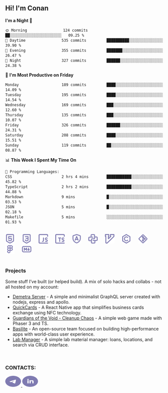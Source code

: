 ## Hi! I'm Conan

<!--START_SECTION:waka-->
**I'm a Night 🦉** 

```text
🌞 Morning                124 commits         ██░░░░░░░░░░░░░░░░░░░░░░░   09.25 % 
🌆 Daytime                535 commits         ██████████░░░░░░░░░░░░░░░   39.90 % 
🌃 Evening                355 commits         ███████░░░░░░░░░░░░░░░░░░   26.47 % 
🌙 Night                  327 commits         ██████░░░░░░░░░░░░░░░░░░░   24.38 % 
```
📅 **I'm Most Productive on Friday** 

```text
Monday                   189 commits         ████░░░░░░░░░░░░░░░░░░░░░   14.09 % 
Tuesday                  195 commits         ████░░░░░░░░░░░░░░░░░░░░░   14.54 % 
Wednesday                169 commits         ███░░░░░░░░░░░░░░░░░░░░░░   12.60 % 
Thursday                 135 commits         ███░░░░░░░░░░░░░░░░░░░░░░   10.07 % 
Friday                   326 commits         ██████░░░░░░░░░░░░░░░░░░░   24.31 % 
Saturday                 208 commits         ████░░░░░░░░░░░░░░░░░░░░░   15.51 % 
Sunday                   119 commits         ██░░░░░░░░░░░░░░░░░░░░░░░   08.87 % 
```


📊 **This Week I Spent My Time On** 

```text
💬 Programming Languages: 
CSS                      2 hrs 4 mins        ███████████░░░░░░░░░░░░░░   45.82 % 
TypeScript               2 hrs 2 mins        ███████████░░░░░░░░░░░░░░   44.88 % 
Markdown                 9 mins              █░░░░░░░░░░░░░░░░░░░░░░░░   03.53 % 
JSON                     5 mins              █░░░░░░░░░░░░░░░░░░░░░░░░   02.18 % 
Makefile                 5 mins              ░░░░░░░░░░░░░░░░░░░░░░░░░   01.93 % 
```


<!--END_SECTION:waka-->

<br>

<div align="left">
  <img src="icons/skills/html.svg" width="30" alt="html5"/>
  <img width="15"/>
  <img src="icons/skills/css.svg" width="30" alt="css"/>
  <img width="15"/>
  <img src="icons/skills/javascript.svg" width="30" alt="javascript"/>
  <img width="15"/>
  <img src="icons/skills/typescript.svg" width="30" alt="typescript"/>
  <img width="15"/>
  <img src="icons/skills/angular.svg" width="30" alt="angular"/>
  <img width="15"/>
  <img src="icons/skills/python.svg" width="30" alt="python"/>
  <img width="15"/>
  <img src="icons/skills/vim.svg" width="30" alt="vim"/>
  <img width="15"/>
  <img src="icons/skills/c.svg" width="30" alt="c"/>
  <img width="15"/>
  <img src="icons/skills/git.svg" width="30" alt="git"/>
  <img width="15"/>
  <img src="icons/skills/figma.svg" width="30" alt="figma"/>
  <img width="15"/>
  <img src="icons/skills/markdown.svg" width="30" alt="markdown"/>
</div>

<br>

### Projects
Some stuff I’ve built (or helped build). A mix of solo hacks and collabs - not all hosted on my account:
- [Demetra Server](https://github.com/demetra-project/server) -  A simple and minimalist GraphQL server created with nodejs, express and apollo.  
- [QuickCards](https://github.com/Pako3549/QuickCards) - A React Native app that simplifies business cards exchange using NFC technology.  
- [Guardians of the Void - Cleanup Chaos](https://github.com/guardians-of-the-void/cleanup-chaos) - A simple web game made with Phaser 3 and TS.  
- [Basilite](https://github.com/basilite) - An open-source team focused on building high-performance apps with world-class user experience.  
- [Lab Manager](https://github.com/blvckspider/it-lab-manager) - A simple lab material manager: loans, locations, and search via CRUD interface.

<br>

### CONTACTS:
<div align="left">
  <a href="https://t.me/gkkconan">
    <img src="icons/contacts/telegram.svg" width="50" height="35" alt="telegram"/>
  </a>
  <a href="https://www.linkedin.com/in/gkkconan">
    <img src="icons/contacts/linkedin.svg" width="50" height="35" alt="linkedin"/>
  </a>
</div>